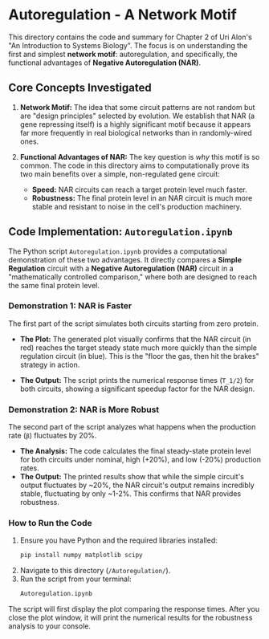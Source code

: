 # Autoregulation - A Network Motif

This directory contains the code and summary for Chapter 2 of Uri Alon's "An Introduction to Systems Biology". The focus is on understanding the first and simplest **network motif**: autoregulation, and specifically, the functional advantages of **Negative Autoregulation (NAR)**.

## Core Concepts Investigated

1.  **Network Motif:** The idea that some circuit patterns are not random but are "design principles" selected by evolution. We establish that NAR (a gene repressing itself) is a highly significant motif because it appears far more frequently in real biological networks than in randomly-wired ones.

2.  **Functional Advantages of NAR:** The key question is *why* this motif is so common. The code in this directory aims to computationally prove its two main benefits over a simple, non-regulated gene circuit:
    *   **Speed:** NAR circuits can reach a target protein level much faster.
    *   **Robustness:** The final protein level in an NAR circuit is much more stable and resistant to noise in the cell's production machinery.

## Code Implementation: `Autoregulation.ipynb`

The Python script `Autoregulation.ipynb` provides a computational demonstration of these two advantages. It directly compares a **Simple Regulation** circuit with a **Negative Autoregulation (NAR)** circuit in a "mathematically controlled comparison," where both are designed to reach the same final protein level.

### Demonstration 1: NAR is Faster

The first part of the script simulates both circuits starting from zero protein.

-   **The Plot:** The generated plot visually confirms that the NAR circuit (in red) reaches the target steady state much more quickly than the simple regulation circuit (in blue). This is the "floor the gas, then hit the brakes" strategy in action.

  

-   **The Output:** The script prints the numerical response times (`T_1/2`) for both circuits, showing a significant speedup factor for the NAR design.

### Demonstration 2: NAR is More Robust

The second part of the script analyzes what happens when the production rate (`β`) fluctuates by 20%.

-   **The Analysis:** The code calculates the final steady-state protein level for both circuits under nominal, high (+20%), and low (-20%) production rates.
-   **The Output:** The printed results show that while the simple circuit's output fluctuates by ~20%, the NAR circuit's output remains incredibly stable, fluctuating by only ~1-2%. This confirms that NAR provides robustness.

### How to Run the Code

1.  Ensure you have Python and the required libraries installed:
    ```bash
    pip install numpy matplotlib scipy
    ```
2.  Navigate to this directory (`/Autoregulation/`).
3.  Run the script from your terminal:
    ```bash
    Autoregulation.ipynb
    ```
The script will first display the plot comparing the response times. After you close the plot window, it will print the numerical results for the robustness analysis to your console.

